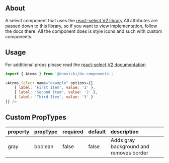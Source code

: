 ## About
A select component that uses the [react-select V2 library](https://github.com/JedWatson/react-select)
All attributes are passed down to this library, so if you want to view implementation, follow the
docs there. All the component does is style icons and such with custom components.

## Usage
For additional props please read the [react-select V2 documentation](https://deploy-preview-2289--react-select.netlify.com/props)

```javascript
import { Atoms } from '@dnovicki/dv-components';

<Atoms.Select name="example" options={[
	{ label: 'First Item', value: '1' },
	{ label: 'Second Item', value: '2' },
	{ label: 'Third Item', value: '3' }
]} />
```

## Custom PropTypes
| property | propType | required | default | description                             |
|:---------|:---------|:---------|:--------|:----------------------------------------|
| gray     | boolean  | false    | false   | Adds gray background and removes border |
